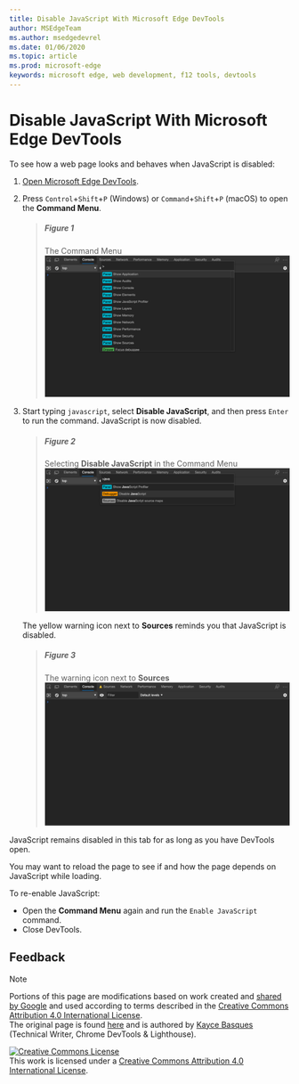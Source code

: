 ```yaml
---
title: Disable JavaScript With Microsoft Edge DevTools
author: MSEdgeTeam
ms.author: msedgedevrel
ms.date: 01/06/2020
ms.topic: article
ms.prod: microsoft-edge
keywords: microsoft edge, web development, f12 tools, devtools
---
```

<!-- Copyright Kayce Basques 

   Licensed under the Apache License, Version 2.0 (the "License");
   you may not use this file except in compliance with the License.
   You may obtain a copy of the License at

       https://www.apache.org/licenses/LICENSE-2.0

   Unless required by applicable law or agreed to in writing, software
   distributed under the License is distributed on an "AS IS" BASIS,
   WITHOUT WARRANTIES OR CONDITIONS OF ANY KIND, either express or implied.
   See the License for the specific language governing permissions and
   limitations under the License.  -->





# Disable JavaScript With Microsoft Edge DevTools   



To see how a web page looks and behaves when JavaScript is disabled:  

1.  [Open Microsoft Edge DevTools][DevToolsOpen].  
1.  Press `Control`+`Shift`+`P` \(Windows\) or `Command`+`Shift`+`P` \(macOS\) to open the **Command Menu**.  
    
    > ##### Figure 1  
    > The Command Menu  
    > ![The Command Menu][ImageCommandMenu]  
    
1.  Start typing `javascript`, select **Disable JavaScript**, and then press `Enter` to run the command.  JavaScript is now disabled.  
    
    > ##### Figure 2  
    > Selecting **Disable JavaScript** in the Command Menu  
    > ![Selecting Disable JavaScript in the Command Menu][ImageDisableJS]  
    
    The yellow warning icon next to **Sources** reminds you that JavaScript is disabled.  
    
    > ##### Figure 3  
    > The warning icon next to **Sources**  
    > ![The warning icon next to Sources][ImageDisableJSWarning]  

JavaScript remains disabled in this tab for as long as you have DevTools open.  

You may want to reload the page to see if and how the page depends on JavaScript while loading.  

To re-enable JavaScript:  

*   Open the **Command Menu** again and run the `Enable JavaScript` command.  
*   Close DevTools.  

## Feedback   



<!-- image links -->  

[ImageCommandMenu]: images/console-command.msft.png "Figure 1: The Command Menu"  
[ImageDisableJS]: images/console-command-javascript.msft.png "Figure 2: Selecting Disable JavaScript in the Command Menu"  
[ImageDisableJSWarning]: images/console-javascript-disabled-warning.msft.png "Figure 3: The warning icon next to Sources"  

<!-- links -->  

[DevToolsOpen]: ../open.md "Open Microsoft Edge DevTools"  

> [!NOTE]
> Portions of this page are modifications based on work created and [shared by Google][GoogleSitePolicies] and used according to terms described in the [Creative Commons Attribution 4.0 International License][CCA4IL].  
> The original page is found [here](https://developers.google.com/web/tools/chrome-devtools/javascript/disable) and is authored by [Kayce Basques][KayceBasques] \(Technical Writer, Chrome DevTools \& Lighthouse\).  

[![Creative Commons License][CCby4Image]][CCA4IL]  
This work is licensed under a [Creative Commons Attribution 4.0 International License][CCA4IL].  

[CCA4IL]: https://creativecommons.org/licenses/by/4.0  
[CCby4Image]: https://i.creativecommons.org/l/by/4.0/88x31.png  
[GoogleSitePolicies]: https://developers.google.com/terms/site-policies  
[KayceBasques]: https://developers.google.com/web/resources/contributors/kaycebasques  
